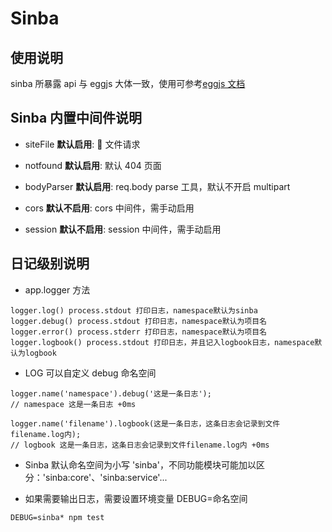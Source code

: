 # Sinba

## 使用说明

sinba 所暴露 api 与 eggjs 大体一致，使用可参考[eggjs 文档](http://eggjs.org/zh-cn/intro/quickstart.html)

## Sinba 内置中间件说明

-   siteFile **默认启用**:  文件请求

-   notfound **默认启用**: 默认 404 页面

-   bodyParser **默认启用**: req.body parse 工具，默认不开启 multipart

-   cors **默认不启用**: cors 中间件，需手动启用

-   session **默认不启用**: session 中间件，需手动启用

## 日记级别说明

-   app.logger 方法

```
logger.log() process.stdout 打印日志，namespace默认为sinba
logger.debug() process.stdout 打印日志，namespace默认为项目名
logger.error() process.stderr 打印日志，namespace默认为项目名
logger.logbook() process.stdout 打印日志，并且记入logbook日志，namespace默认为logbook
```

-   LOG 可以自定义 debug 命名空间

```
logger.name('namespace').debug('这是一条日志');
// namespace 这是一条日志 +0ms

logger.name('filename').logbook(这是一条日志，这条日志会记录到文件filename.log内);
// logbook 这是一条日志，这条日志会记录到文件filename.log内 +0ms
```

-   Sinba 默认命名空间为小写 'sinba'，不同功能模块可能加以区分：'sinba:core'、'sinba:service'...

-   如果需要输出日志，需要设置环境变量 DEBUG=命名空间

```
DEBUG=sinba* npm test
```
